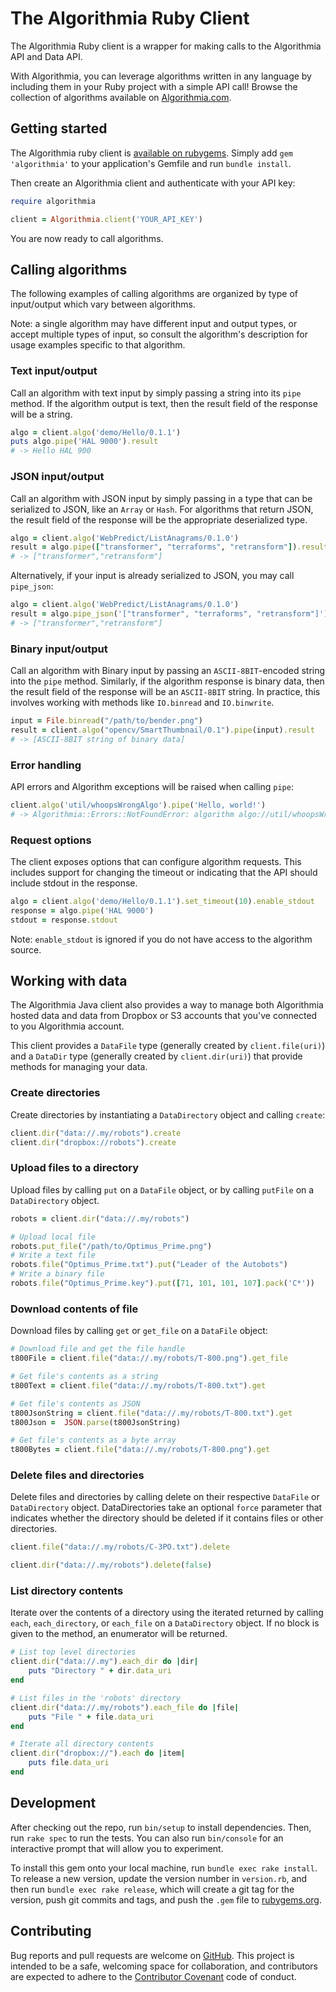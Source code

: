 # The Algorithmia Ruby Client

The Algorithmia Ruby client is a wrapper for making calls to the Algorithmia API and Data API.

With Algorithmia, you can leverage algorithms written in any language by including them in your Ruby project with a simple API call! Browse the collection of algorithms available on [Algorithmia.com](http://algorithmia.com).

## Getting started

The Algorithmia ruby client is [available on rubygems](https://rubygems.org/gems/algorithmia).
Simply add `gem 'algorithmia'` to your application's Gemfile and run `bundle install`.

Then create an Algorithmia client and authenticate with your API key:

```ruby
require algorithmia

client = Algorithmia.client('YOUR_API_KEY')
```

You are now ready to call algorithms.

## Calling algorithms

The following examples of calling algorithms are organized by type of input/output which vary between algorithms.

Note: a single algorithm may have different input and output types, or accept multiple types of input,
so consult the algorithm's description for usage examples specific to that algorithm.

### Text input/output

Call an algorithm with text input by simply passing a string into its `pipe` method.
If the algorithm output is text, then the result field of the response will be a string.

```ruby
algo = client.algo('demo/Hello/0.1.1')
puts algo.pipe('HAL 9000').result
# -> Hello HAL 900
```

### JSON input/output

Call an algorithm with JSON input by simply passing in a type that can be serialized to JSON, like an `Array` or `Hash`.
For algorithms that return JSON, the result field of the response will be the appropriate deserialized type.

```ruby
algo = client.algo('WebPredict/ListAnagrams/0.1.0')
result = algo.pipe(["transformer", "terraforms", "retransform"]).result
# -> ["transformer","retransform"]
```

Alternatively, if your input is already serialized to JSON, you may call `pipe_json`:

```ruby
algo = client.algo('WebPredict/ListAnagrams/0.1.0')
result = algo.pipe_json('["transformer", "terraforms", "retransform"]').result
# -> ["transformer","retransform"]
```

### Binary input/output

Call an algorithm with Binary input by passing an `ASCII-8BIT`-encoded string into the `pipe` method.
Similarly, if the algorithm response is binary data, then the result field of the response will be an `ASCII-8BIT` string.
In practice, this involves working with methods like `IO.binread` and `IO.binwrite`.

```ruby
input = File.binread("/path/to/bender.png")
result = client.algo("opencv/SmartThumbnail/0.1").pipe(input).result
# -> [ASCII-8BIT string of binary data]
```

### Error handling

API errors and Algorithm exceptions will be raised when calling `pipe`:

```ruby
client.algo('util/whoopsWrongAlgo').pipe('Hello, world!')
# -> Algorithmia::Errors::NotFoundError: algorithm algo://util/whoopsWrongAlgo not found
```

### Request options

The client exposes options that can configure algorithm requests.
This includes support for changing the timeout or indicating that the API should include stdout in the response.

```ruby
algo = client.algo('demo/Hello/0.1.1').set_timeout(10).enable_stdout
response = algo.pipe('HAL 9000')
stdout = response.stdout
```

Note: `enable_stdout` is ignored if you do not have access to the algorithm source.


## Working with data

The Algorithmia Java client also provides a way to manage both Algorithmia hosted data
and data from Dropbox or S3 accounts that you've connected to you Algorithmia account.

This client provides a `DataFile` type (generally created by `client.file(uri)`)
and a `DataDir` type (generally created by `client.dir(uri)`) that provide methods for managing your data.

### Create directories

Create directories by instantiating a `DataDirectory` object and calling `create`:

```ruby
client.dir("data://.my/robots").create
client.dir("dropbox://robots").create
```

### Upload files to a directory

Upload files by calling `put` on a `DataFile` object, or by calling `putFile` on a `DataDirectory` object.

```ruby
robots = client.dir("data://.my/robots")

# Upload local file
robots.put_file("/path/to/Optimus_Prime.png")
# Write a text file
robots.file("Optimus_Prime.txt").put("Leader of the Autobots")
# Write a binary file
robots.file("Optimus_Prime.key").put([71, 101, 101, 107].pack('C*'))
```

### Download contents of file

Download files by calling `get` or `get_file` on a `DataFile` object:

```ruby
# Download file and get the file handle
t800File = client.file("data://.my/robots/T-800.png").get_file

# Get file's contents as a string
t800Text = client.file("data://.my/robots/T-800.txt").get

# Get file's contents as JSON
t800JsonString = client.file("data://.my/robots/T-800.txt").get
t800Json =  JSON.parse(t800JsonString)

# Get file's contents as a byte array
t800Bytes = client.file("data://.my/robots/T-800.png").get
```

### Delete files and directories

Delete files and directories by calling delete on their respective `DataFile` or `DataDirectory` object.
DataDirectories take an optional `force` parameter that indicates whether the directory should be deleted
if it contains files or other directories.

```ruby
client.file("data://.my/robots/C-3PO.txt").delete

client.dir("data://.my/robots").delete(false)
```

### List directory contents

Iterate over the contents of a directory using the iterated returned
by calling `each`, `each_directory`, or `each_file` on a `DataDirectory` object.
If no block is given to the method, an enumerator will be returned.

```ruby
# List top level directories
client.dir("data://.my").each_dir do |dir|
    puts "Directory " + dir.data_uri
end

# List files in the 'robots' directory
client.dir("data://.my/robots").each_file do |file|
    puts "File " + file.data_uri
end

# Iterate all directory contents
client.dir("dropbox://").each do |item|
    puts file.data_uri
end
```

## Development

After checking out the repo, run `bin/setup` to install dependencies. Then, run `rake spec` to run the tests. You can also run `bin/console` for an interactive prompt that will allow you to experiment.

To install this gem onto your local machine, run `bundle exec rake install`. To release a new version, update the version number in `version.rb`, and then run `bundle exec rake release`, which will create a git tag for the version, push git commits and tags, and push the `.gem` file to [rubygems.org](https://rubygems.org).

## Contributing

Bug reports and pull requests are welcome on [GitHub](https://github.com/algorithmiaio/algorithmia-ruby). This project is intended to be a safe, welcoming space for collaboration, and contributors are expected to adhere to the [Contributor Covenant](http://contributor-covenant.org) code of conduct.

